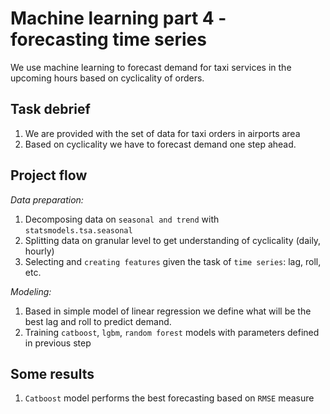 # Machine learning part 4 - forecasting time series

We use machine learning to forecast demand for taxi services in the upcoming hours based on cyclicality of orders.

## Task debrief
1. We are provided with the set of data for taxi orders in airports area
1. Based on cyclicality we have to forecast demand one step ahead.

## Project flow
_Data preparation:_
1. Decomposing data on `seasonal and trend` with `statsmodels.tsa.seasonal`
1. Splitting data on granular level to get understanding of cyclicality (daily, hourly)
1. Selecting and `creating features` given the task of `time series`: lag, roll, etc.

_Modeling:_
1. Based in simple model of linear regression we define what will be the best lag and roll to predict demand.
1. Training `catboost`, `lgbm`, `random forest` models with parameters defined in previous step

## Some results
1. `Catboost` model performs the best forecasting based on `RMSE` measure
